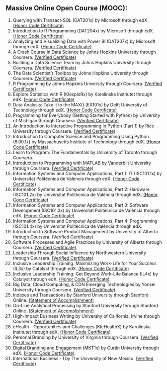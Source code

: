 ## Massive Online Open Course (MOOC):

1. Querying with Transact-SQL (DAT201x) by Microsoft through edX. [(Honor Code Certificate)](https://s3.amazonaws.com/verify.edx.org/downloads/da1686cc154c424cb7a0d3ec15c38549/Certificate.pdf)
1. Introduction to R Programming (DAT204x) by Microsoft through edX. [(Honor Code Certificate)](https://s3.amazonaws.com/verify.edx.org/downloads/2847e7162898487ead66d29ec05a4520/Certificate.pdf)
1. Analyzing and Visualizing Data with Power BI (DAT207x) by Microsoft through edX. [(Honor Code Certificate)](https://courses.edx.org/certificates/6943c762768e4a509b9f0e62fa38459b)
1. A Crash Course in Data Science by Johns Hopkins University through Coursera. [(Verified Certificate)](https://www.coursera.org/account/accomplishments/certificate/XLYTGCX6APG2)
1. Building a Data Science Team by Johns Hopkins University through Coursera. [(Verified Certificate)](https://www.coursera.org/account/accomplishments/certificate/H8AV8YS9HB33)
1. The Data Scientist’s Toolbox by Johns Hopkins University through Coursera. [(Verified Certificate)](https://www.coursera.org/account/accomplishments/certificate/QYFJAKMY8V)
1. R Programming by Johns Hopkins University through Coursera. [(Verified Certificate)](https://www.coursera.org/account/accomplishments/certificate/9FREZX2B99)
1. Explore Statistics with R (KIexploRx) by Karolinska Institutet through edX. [(Honor Code Certificate)](https://s3.amazonaws.com/verify.edx.org/downloads/26094bca5a4b421596cce572f22e90cc/Certificate.pdf)
1. Data Analysis: Take it to the MAX() (EX101x) by Delft University of Technology through edX. [(Honor Code Certificate)](https://courses.edx.org/certificates/3e10d54fda584722a7d8e639dd3b69a4)
1. Programming for Everybody (Getting Started with Python) by University of Michigan through Coursera. [(Verified Certificate)](https://www.coursera.org/account/accomplishments/certificate/J9GBPMFB7HFH)
1. An Introduction to Interactive Programming in Python (Part 1) by Rice University through Coursera. [(Verified Certificate)](https://www.coursera.org/account/accomplishments/certificate/LFS53HU8KT)
1. Introduction to Computer Science and Programming Using Python (6.00.1x) by Massachusetts Institute of Technology through edX. [(Honor Code Certificate)](https://courses.edx.org/certificates/20f7004e25284fb69d2bd39f75c2b10a)
1. Learn to Program: The Fundamentals by University of Toronto through Coursera. 
1. Introduction to Programming with MATLAB by Vanderbilt University through Coursera. [(Verified Certificate)](https://www.coursera.org/account/accomplishments/certificate/F7YXGHE9V4)
1. Information Systems and Computer Applications, Part 1: IT (ISC101.1x) by Universitat Politècnica de València through edX. [(Honor Code Certificate)](https://courses.edx.org/certificates/bb5ef74d5ded4733a3bb2b2de9168cc9) 
1. Information Systems and Computer Applications, Part 2: Hardware (ISC101.2x) by Universitat Politècnica de València through edX. [(Honor Code Certificate)](https://courses.edx.org/certificates/33c10a73e845405a81ea451406c878fc) 
1. Information Systems and Computer Applications, Part 3: Software Development (ISC101.3x) by Universitat Politècnica de València through edX. [(Honor Code Certificate)](https://courses.edx.org/certificates/7aad434595e746f0ac2716af337f644c) 
1. Information Systems and Computer Applications, Part 4: Programming (ISC101.4x) by Universitat Politècnica de València through edX. 
1. Introduction to Software Product Management by University of Alberta through Coursera. [(Verified Certificate)](https://www.coursera.org/account/accomplishments/certificate/4FKR6J6AKSKN)
1. Software Processes and Agile Practices by University of Alberta through Coursera. [(Verified Certificate)](https://www.coursera.org/account/accomplishments/certificate/D67J7Q4ZTE8U)
1. Leadership Through Social Influence by Northwestern University through Coursera. [(Verified Certificate)](https://www.coursera.org/account/accomplishments/certificate/4D4WKSZTL83E)
1. Inclusive Leadership Training: Maximizing Work-Life for Your Success (IL3x) by Catalyst through edX. [(Honor Code Certificate)](https://courses.edx.org/certificates/ba7cdf49d47742abaf6237b73c283805)
1. Inclusive Leadership Training: Get Beyond Work-Life Balance (IL4x) by Catalyst through edX. [(Honor Code Certificate)](https://courses.edx.org/certificates/33c9b38759d641169b75dda44e718d31)
1. Big Data, Cloud Computing, & CDN Emerging Technologies by Yonsei University through Coursera. [(Verified Certificate)](https://www.coursera.org/account/accomplishments/certificate/85YKURKX7MHH)
1. Indexes and Transactions by Stanford University through Stanford Online. [(Statement of Accomplishment)](https://verify.lagunita.stanford.edu/SOA/675e80724bf94f3dbdd23fa7b55953a3)
1. On-Line Analytical Processing by Stanford University through Stanford Online. [(Statement of Accomplishment)](https://verify.lagunita.stanford.edu/SOA/372e9ebfc6444f0dbb38ff623de6ef51)
1. High-Impact Business Writing by University of California, Irvine through Coursera. [(Verified Certificate)](https://www.coursera.org/account/accomplishments/certificate/M3H8Z3XEARRR)
1. eHealth - Opportunities and Challenges (KIeHealthX) by Karolinska Institutet through edX. [(Honor Code Certificate)](https://courses.edx.org/certificates/9f42443c753b4e9f8bb8c4cbb1ad502f)
1. Personal Branding by University of Virginia through Coursera. [(Verified Certificate)](https://www.coursera.org/account/accomplishments/certificate/YUW4M6R4782K)
1. Digital Branding and Engagement (MKT1x) by Curtin University through edX. [(Honor Code Certificate)](https://courses.edx.org/certificates/1b9ce5b5bb6c4f2093ae8e31828ee060)
1. International Business - I by The University of New Mexico. [(Verified Certificate)](https://www.coursera.org/account/accomplishments/certificate/HPGZ5965MMQF)
